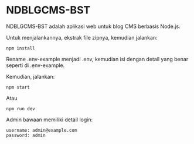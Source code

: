 # NDBLGCMS-BST

NDBLGCMS-BST adalah aplikasi web untuk blog CMS berbasis Node.js.

Untuk menjalankannya, ekstrak file zipnya, kemudian jalankan:

```
npm install
```

Rename .env-example menjadi .env, kemudian isi dengan detail yang benar seperti di .env-example.

Kemudian, jalankan:

```
npm start
```

Atau

```
npm run dev
```

Admin bawaan memiliki detail login:

```
username: admin@example.com
password: admin
```
